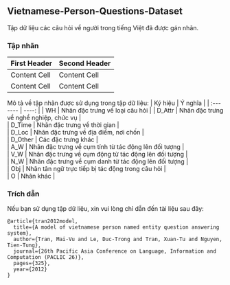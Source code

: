 Vietnamese-Person-Questions-Dataset
----------
Tập dữ liệu các câu hỏi về người trong tiếng Việt đã được gán nhãn.

### Tập nhãn
| First Header  | Second Header |
| ------------- | ------------- |
| Content Cell  | Content Cell  |
| Content Cell  | Content Cell  |
Mô tả về tập nhãn được sử dụng trong tập dữ liệu:
| Ký hiệu    | Ý nghĩa |
| :------- | ----: |
| WH | Nhãn đặc trưng về loại câu hỏi |	
| D_Attr | Nhãn đặc trưng về nghề nghiệp, chức vụ  |	
| D_Time | Nhãn đặc trưng về thời gian |	
| D_Loc | Nhãn đặc trưng về địa điểm, nơi chốn |	
| D_Other | Các đặc trưng khác |	
| A_W | Nhãn đặc trưng về cụm tính từ tác động lên đối tượng |	
| V_W | Nhãn đặc trưng về cụm động từ tác động lên đối tượng |	
| N_W | Nhãn đặc trưng về cụm danh từ tác động lên đối tượng |	
| Obj | Nhãn tân ngữ trực tiếp bị tác động trong câu hỏi |	
| O | Nhãn khác |	

### Trích dẫn

Nếu bạn sử dụng tập dữ liệu, xin vui lòng chỉ dẫn đến tài liệu sau đây:
```
@article{tran2012model,
  title={A model of vietnamese person named entity question answering system},
  author={Tran, Mai-Vu and Le, Duc-Trong and Tran, Xuan-Tu and Nguyen, Tien-Tung},
  journal={26th Pacific Asia Conference on Language, Information and Computation (PACLIC 26)},
  pages={325},
  year={2012}
}
```

